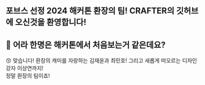 ## 포브스 선정 2024 해커톤 환장의 팀! CRAFTER의 깃허브에 오신것을 환영합니다! </br>

## 🤔 어라 한명은 해커톤에서 처음보는거 같은데요? </br>
😚 맞습니다! 환장의 캐미를 자랑하는 김재윤과 최민호! 그리고 새롭게 떠오르는 디자인 강자 이상연까지!</br>
정말 환장의 팀이죠!